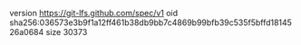 version https://git-lfs.github.com/spec/v1
oid sha256:036573e3b9f1a12ff461b38db9bb7c4869b99bfb39c535f5bffd1814526a0684
size 30373
